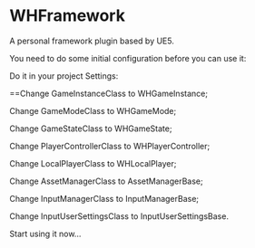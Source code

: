 # WHFramework
A personal framework plugin based by UE5.

You need to do some initial configuration before you can use it:

Do it in your project Settings:

==Change GameInstanceClass to WHGameInstance;

Change GameModeClass to WHGameMode;

Change GameStateClass to WHGameState;

Change PlayerControllerClass to WHPlayerController;

Change LocalPlayerClass to WHLocalPlayer;

Change AssetManagerClass to AssetManagerBase;

Change InputManagerClass to InputManagerBase;

Change InputUserSettingsClass to InputUserSettingsBase.

Start using it now...

